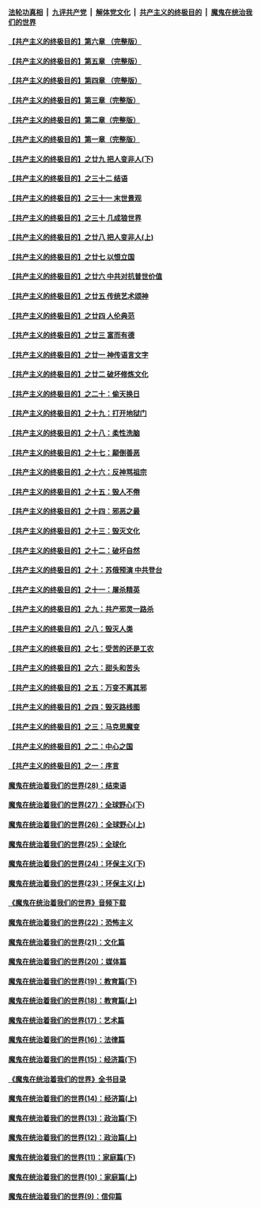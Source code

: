 ####  [法轮功真相](../../../../basic/blob/master/README.md?t=04131901) &nbsp;|&nbsp; [九评共产党](../../../../9ping.md/blob/master/README.md?t=04131901) &nbsp;|&nbsp; [解体党文化](../../../../jtdwh.md/blob/master/README.md?t=04131901)  &nbsp;|&nbsp; [共产主义的终极目的](../../../../gczydzjmd.md/blob/master/README.md?t=04131901) &nbsp;|&nbsp; [魔鬼在统治我们的世界](../../../../mgztzwmdsj.md/blob/master/README.md?t=04131901) 

#### [【共产主义的终极目的】第六章 （完整版）](../pages/nsc422/n11428913.md?t=04131901) 

#### [【共产主义的终极目的】第五章 （完整版）](../pages/nsc422/n11428912.md?t=04131901) 

#### [【共产主义的终极目的】第四章 （完整版）](../pages/nsc422/n11428907.md?t=04131901) 

#### [【共产主义的终极目的】第三章（完整版）](../pages/nsc422/n11428848.md?t=04131901) 

#### [【共产主义的终极目的】第二章（完整版）](../pages/nsc422/n11428831.md?t=04131901) 

#### [【共产主义的终极目的】第一章（完整版）](../pages/nsc422/n11417651.md?t=04131901) 

#### [【共产主义的终极目的】之廿九 把人变非人(下)](../pages/nsc422/n11344140.md?t=04131901) 

#### [【共产主义的终极目的】之三十二 结语](../pages/nsc422/n11360535.md?t=04131901) 

#### [【共产主义的终极目的】之三十一 末世景观](../pages/nsc422/n11351129.md?t=04131901) 

#### [【共产主义的终极目的】之三十 几成狼世界](../pages/nsc422/n11348280.md?t=04131901) 

#### [【共产主义的终极目的】之廿八 把人变非人(上)](../pages/nsc422/n11340492.md?t=04131901) 

#### [【共产主义的终极目的】之廿七 以恨立国](../pages/nsc422/n11336944.md?t=04131901) 

#### [【共产主义的终极目的】之廿六 中共对抗普世价值](../pages/nsc422/n11324785.md?t=04131901) 

#### [【共产主义的终极目的】之廿五 传统艺术颂神](../pages/nsc422/n11296396.md?t=04131901) 

#### [【共产主义的终极目的】之廿四 人伦典范](../pages/nsc422/n11296397.md?t=04131901) 

#### [【共产主义的终极目的】之廿三 富而有德](../pages/nsc422/n11283598.md?t=04131901) 

#### [【共产主义的终极目的】之廿一 神传语言文字](../pages/nsc422/n11263265.md?t=04131901) 

#### [【共产主义的终极目的】之廿二 破坏修炼文化](../pages/nsc422/n11245728.md?t=04131901) 

#### [【共产主义的终极目的】之二十：偷天换日](../pages/nsc422/n11238846.md?t=04131901) 

#### [【共产主义的终极目的】之十九：打开地狱门](../pages/nsc422/n11206376.md?t=04131901) 

#### [【共产主义的终极目的】之十八：柔性洗脑](../pages/nsc422/n11199994.md?t=04131901) 

#### [【共产主义的终极目的】之十七：颠倒善恶](../pages/nsc422/n11179782.md?t=04131901) 

#### [【共产主义的终极目的】之十六：反神骂祖宗](../pages/nsc422/n11166798.md?t=04131901) 

#### [【共产主义的终极目的】之十五：毁人不倦](../pages/nsc422/n11166792.md?t=04131901) 

#### [【共产主义的终极目的】之十四：邪恶之最](../pages/nsc422/n11150249.md?t=04131901) 

#### [【共产主义的终极目的】之十三：毁灭文化](../pages/nsc422/n11135227.md?t=04131901) 

#### [【共产主义的终极目的】之十二：破坏自然](../pages/nsc422/n11135214.md?t=04131901) 

#### [【共产主义的终极目的】之十：苏俄预演 中共登台](../pages/nsc422/n11118424.md?t=04131901) 

#### [【共产主义的终极目的】之十一：屠杀精英](../pages/nsc422/n11118442.md?t=04131901) 

#### [【共产主义的终极目的】之九：共产邪灵一路杀](../pages/nsc422/n11114139.md?t=04131901) 

#### [【共产主义的终极目的】之八：毁灭人类](../pages/nsc422/n11108503.md?t=04131901) 

#### [【共产主义的终极目的】之七：受苦的还是工农](../pages/nsc422/n11101809.md?t=04131901) 

#### [【共产主义的终极目的】之六：甜头和苦头](../pages/nsc422/n11096971.md?t=04131901) 

#### [【共产主义的终极目的】之五：万变不离其邪](../pages/nsc422/n11091285.md?t=04131901) 

#### [【共产主义的终极目的】之四：毁灭路线图](../pages/nsc422/n11086284.md?t=04131901) 

#### [【共产主义的终极目的】之三：马克思魔变](../pages/nsc422/n11061941.md?t=04131901) 

#### [【共产主义的终极目的】之二：中心之国](../pages/nsc422/n11047728.md?t=04131901) 

#### [【共产主义的终极目的】之一：序言](../pages/nsc422/n11086077.md?t=04131901) 

#### [魔鬼在统治着我们的世界(28)：结束语](../pages/nsc422/n10936246.md?t=04131901) 

#### [魔鬼在统治着我们的世界(27)：全球野心(下)](../pages/nsc422/n10928319.md?t=04131901) 

#### [魔鬼在统治着我们的世界(26)：全球野心(上)](../pages/nsc422/n10900318.md?t=04131901) 

#### [魔鬼在统治着我们的世界(25)：全球化](../pages/nsc422/n10788205.md?t=04131901) 

#### [魔鬼在统治着我们的世界(24)：环保主义(下)](../pages/nsc422/n10695307.md?t=04131901) 

#### [魔鬼在统治着我们的世界(23)：环保主义(上)](../pages/nsc422/n10688613.md?t=04131901) 

#### [《魔鬼在统治着我们的世界》音频下载](../pages/nsc422/n10635553.md?t=04131901) 

#### [魔鬼在统治着我们的世界(22)：恐怖主义](../pages/nsc422/n10614727.md?t=04131901) 

#### [魔鬼在统治着我们的世界(21)：文化篇](../pages/nsc422/n10597706.md?t=04131901) 

#### [魔鬼在统治着我们的世界(20)：媒体篇](../pages/nsc422/n10586579.md?t=04131901) 

#### [魔鬼在统治着我们的世界(19)：教育篇(下)](../pages/nsc422/n10564808.md?t=04131901) 

#### [魔鬼在统治着我们的世界(18)：教育篇(上)](../pages/nsc422/n10526970.md?t=04131901) 

#### [魔鬼在统治着我们的世界(17)：艺术篇](../pages/nsc422/n10499093.md?t=04131901) 

#### [魔鬼在统治着我们的世界(16)：法律篇](../pages/nsc422/n10485969.md?t=04131901) 

#### [魔鬼在统治着我们的世界(15)：经济篇(下)](../pages/nsc422/n10469975.md?t=04131901) 

#### [《魔鬼在统治着我们的世界》全书目录](../pages/nsc422/n10464261.md?t=04131901) 

#### [魔鬼在统治着我们的世界(14)：经济篇(上)](../pages/nsc422/n10457370.md?t=04131901) 

#### [魔鬼在统治着我们的世界(13)：政治篇(下)](../pages/nsc422/n10448270.md?t=04131901) 

#### [魔鬼在统治着我们的世界(12)：政治篇(上)](../pages/nsc422/n10444576.md?t=04131901) 

#### [魔鬼在统治着我们的世界(11)：家庭篇(下)](../pages/nsc422/n10440961.md?t=04131901) 

#### [魔鬼在统治着我们的世界(10)：家庭篇(上)](../pages/nsc422/n10435448.md?t=04131901) 

#### [魔鬼在统治着我们的世界(9)：信仰篇](../pages/nsc422/n10432159.md?t=04131901) 

